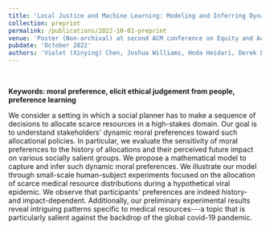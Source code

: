 ```yaml
---
title: 'Local Justice and Machine Learning: Modeling and Inferring Dynamic Ethical Preferences around High-stakes Allocations'
collection: preprint
permalink: /publications/2022-10-01-preprint
venue: 'Poster (Non-archival) at second ACM conference on Equity and Access in Algorithms, Mechanisms, and Optimization (EAAMO 2022)'
pubdate: 'October 2022'
authors: 'Violet (Xinying) Chen, Joshua Williams, Hoda Heidari, Derek Leben'
---
```


<br/>

**Keywords: moral preference, elicit ethical judgement from people, preference learning**

We consider a setting in which a social planner has to make a sequence of decisions to allocate scarce resources in a high-stakes domain. Our goal is to understand stakeholders' dynamic moral preferences toward such allocational policies. In particular, we evaluate the sensitivity of moral preferences to the history of allocations and their perceived future impact on various socially salient groups.  We propose a mathematical model to capture and infer such dynamic moral preferences. We illustrate our model through small-scale human-subject experiments focused on the allocation of scarce medical resource distributions during a hypothetical viral epidemic. We observe that participants' preferences are indeed history- and impact-dependent. Additionally, our preliminary experimental results reveal intriguing patterns specific to medical resources---a topic that is particularly salient against the backdrop of the global covid-19 pandemic.
